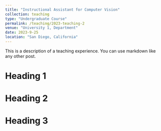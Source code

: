 ```yaml
---
title: "Instructional Assistant for Computer Vision"
collection: teaching
type: "Undergraduate Course"
permalink: /teaching/2023-teaching-2
venue: "University 1, Department"
date: 2023-9-25
location: "San Diego, California"
---
```


This is a description of a teaching experience. You can use markdown like any other post.

Heading 1
======

Heading 2
======

Heading 3
======
